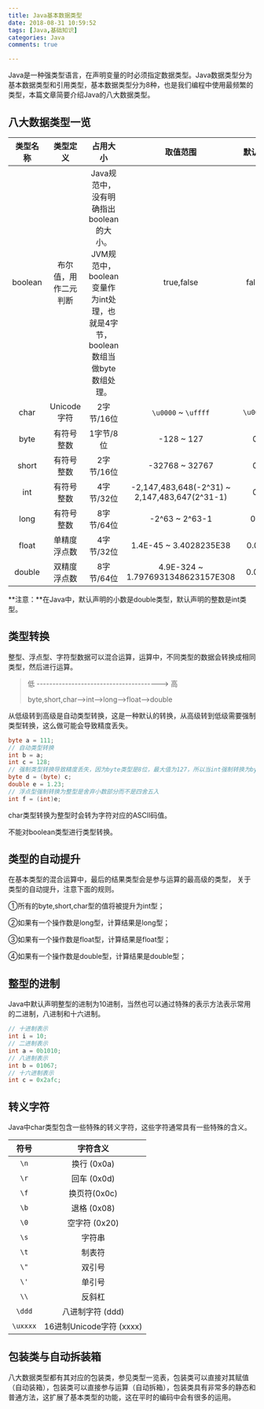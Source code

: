 ```yaml
---
title: Java基本数据类型
date: 2018-08-31 10:59:52
tags: [Java,基础知识]
categories: Java
comments: true

---
```


Java是一种强类型语言，在声明变量的时必须指定数据类型。Java数据类型分为基本数据类型和引用类型，基本数据类型分为8种，也是我们编程中使用最频繁的类型，本篇文章简要介绍Java的八大数据类型。

<!-- more -->

## 八大数据类型一览

| 类型名称 |       类型定义       |                           占用大小                           |                   取值范围                    |  默认值  |       封装类        |
| :------: | :------------------: | :----------------------------------------------------------: | :-------------------------------------------: | :------: | :-----------------: |
| boolean  | 布尔值，用作二元判断 | Java规范中，没有明确指出boolean的大小。JVM规范中，boolean变量作为int处理，也就是4字节，boolean数组当做byte数组处理。 |                  true,false                   |  false   |  java.lang.Boolean  |
|   char   |     Unicode字符      |                          2字节/16位                          |              `\u0000` ~ `\uffff`              | `\u0000` | java.lang.Character |
|   byte   |      有符号整数      |                          1字节/8位                           |                  -128 ~ 127                   |    0     |   java.lang.Byte    |
|  short   |      有符号整数      |                          2字节/16位                          |                -32768 ~ 32767                 |    0     |   java.lang.Short   |
|   int    |      有符号整数      |                          4字节/32位                          | -2,147,483,648(-2^31) ~ 2,147,483,647(2^31-1) |    0     |  java.lang.Integer  |
|   long   |      有符号整数      |                          8字节/64位                          |                -2^63 ~ 2^63-1                 |    0L    |   java.lang.Long    |
|  float   |     单精度浮点数     |                          4字节/32位                          |            1.4E-45 ~ 3.4028235E38             |   0.0F   |   java.lang.Float   |
|  double  |     双精度浮点数     |                          8字节/64位                          |       4.9E-324 ~ 1.7976931348623157E308       |   0.0D   |  java.lang.Double   |

**注意：**在Java中，默认声明的小数是double类型，默认声明的整数是int类型。

## 类型转换

整型、浮点型、字符型数据可以混合运算，运算中，不同类型的数据会转换成相同类型，然后进行运算。

> 低 ---------------------------------------> 高
>
> byte,short,char-->int-->long-->float-->double

从低级转到高级是自动类型转换，这是一种默认的转换，从高级转到低级需要强制类型转换，这么做可能会导致精度丢失。

```java
byte a = 111;
// 自动类型转换
int b = a;
int c = 128;
// 强制类型转换导致精度丢失，因为byte类型是8位，最大值为127，所以当int强制转换为byte类型时，值128时候就会导致溢出，此处d实际值位-128
byte d = (byte) c;
double e = 1.23;
// 浮点型强制转换为整型是舍弃小数部分而不是四舍五入
int f = (int)e;
```

char类型转换为整型时会转为字符对应的ASCII码值。

不能对boolean类型进行类型转换。

## 类型的自动提升

在基本类型的混合运算中，最后的结果类型会是参与运算的最高级的类型， 关于类型的自动提升，注意下面的规则。

①所有的byte,short,char型的值将被提升为int型；

②如果有一个操作数是long型，计算结果是long型；

③如果有一个操作数是float型，计算结果是float型；

④如果有一个操作数是double型，计算结果是double型；

## 整型的进制

Java中默认声明整型的进制为10进制，当然也可以通过特殊的表示方法表示常用的二进制，八进制和十六进制。

```java
// 十进制表示
int i = 10;
// 二进制表示
int a = 0b1010;
// 八进制表示
int b = 01067;
// 十六进制表示
int c = 0x2afc;
```

## 转义字符

Java中char类型包含一些特殊的转义字符，这些字符通常具有一些特殊的含义。

|   符号   |         字符含义         |
| :------: | :----------------------: |
|   `\n`   |       换行 (0x0a)        |
|   `\r`   |       回车 (0x0d)        |
|   `\f`   |       换页符(0x0c)       |
|   `\b`   |       退格 (0x08)        |
|   `\0`   |      空字符 (0x20)       |
|   `\s`   |          字符串          |
|   `\t`   |          制表符          |
|   `\"`   |          双引号          |
|   `\'`   |          单引号          |
|   `\\`   |          反斜杠          |
|  `\ddd`  |     八进制字符 (ddd)     |
| `\uxxxx` | 16进制Unicode字符 (xxxx) |

## 包装类与自动拆装箱

八大数据类型都有其对应的包装类，参见类型一览表，包装类可以直接对其赋值（自动装箱），包装类可以直接参与运算（自动拆箱），包装类具有非常多的静态和普通方法，这扩展了基本类型的功能，这在平时的编码中会有很多的运用。